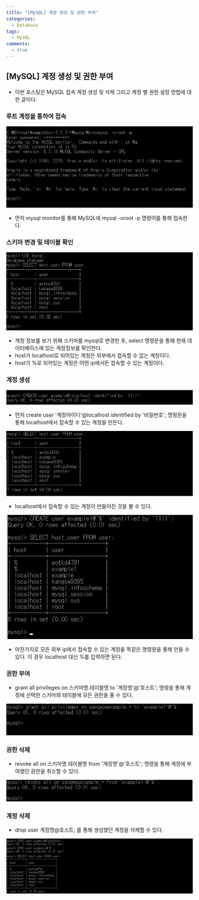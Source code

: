 ```yaml
---
title: "[MySQL] 계정 생성 및 권한 부여"
categories:
  - Database
tags:
  - MySQL
comments:
  - true
---
```

## [MySQL] 계정 생성 및 권한 부여

* 이번 포스팅은 MySQL 접속 계정 생성 및 삭제 그리고 계정 별 권한 설정 방법에 대한 글이다.

### 루트 계정을 통하여 접속

![](/assets/img/mysql/08271.png)

* 먼저 mysql monitor를 통해 MySQL에 mysql -uroot -p 명령어를 통해 접속한다.

### 스키마 변경 및 테이블 확인

![](/assets/img/mysql/08272.png)

* 계정 정보를 보기 위해 스키마를 mysql로 변경한 후, select 명령문을 통해 현재 데이터베이스에 있는 계정정보를 확인한다.
* host가 localhost로 되어있는 계정은 외부에서 접속할 수 없는 계정이다.
* host가 %로 되어있는 계정은 어떤 ip에서든 접속할 수 있는 계정이다.

### 계정 생성

![](/assets/img/mysql/08273.png)

* 먼저 create user '계정아이디'@localhost identified by '비밀번호'; 명령문을 통해 localhost에서 접속할 수 있는 계정을 만든다.

![](/assets/img/mysql/08274.png)

* localhost에서 접속할 수 있는 계정이 만들어진 것을 볼 수 있다.

![](/assets/img/mysql/08275.png)

* 마찬가지로 모든 외부 ip에서 접속할 수 있는 계정을 똑같은 명령문을 통해 만들 수 있다. 이 경우 localhost 대신 %를 입력하면 된다.

### 권한 부여

* grant all privileges on 스키마명.테이블명 to '계정명'@'호스트'; 명령을 통해 계정에 선택한 스키마와 테이블에 모든 권한을 줄 수 있다.

![](/assets/img/mysql/08276.png)

### 권한 삭제

* revoke all on 스키마명.테이블명 from '계정명'@'호스트'; 명령을 통해 계정에 부여했던 권한을 취소할 수 있다.

![](/assets/img/mysql/08277.png)

### 계정 삭제

* drop user 계정명@호스트; 를 통해 생성했던 계정을 삭제할 수 있다.

![](/assets/img/mysql/08278.png)
